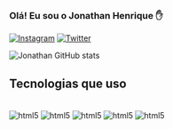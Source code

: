### Olá! Eu sou o Jonathan Henrique ✋
[![Instagram](https://img.shields.io/badge/Instagram-E4405F?style=for-the-badge&logo=instagram&logoColor=white)](https://www.instagram.com/jonathan_henriquew/)
[![Twitter](https://img.shields.io/badge/Twitter-1DA1F2?style=for-the-badge&logo=twitter&logoColor=white)](https://twitter.com/ojonathanrick)

![Jonathan GitHub stats](https://github-readme-stats.vercel.app/api?username=oJonathanrick&show_icons=true&theme=Gradient)


## Tecnologias que uso

<div style='display: inline_block'><br/>
    <img align='center' alt='html5' src='https://img.shields.io/badge/HTML5-E34F26?style=for-the-badge&logo=html5&logoColor=white'>
    <img align='center' alt='html5' src='https://img.shields.io/badge/JavaScript-F7DF1E?style=for-the-badge&logo=javascript&logoColor=black'>
    <img align='center' alt='html5' src='https://img.shields.io/badge/Python-3776AB?style=for-the-badge&logo=python&logoColor=white'>
    <img align='center' alt='html5' src='https://img.shields.io/badge/CSS3-1572B6?style=for-the-badge&logo=css3&logoColor=white'>
    <img align='center' alt='html5' src='https://img.shields.io/badge/React_Native-20232A?style=for-the-badge&logo=react&logoColor=61DAFBe'>

</div>


